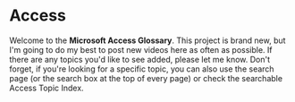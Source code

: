 # Access

Welcome to the **Microsoft Access Glossary**. This project is brand new, but I'm going to do my best to post new videos here as often as possible. If there are any topics you'd like to see added, please let me know. Don't forget, if you're looking for a specific topic, you can also use the search page (or the search box at the top of every page) or check the searchable Access Topic Index.

